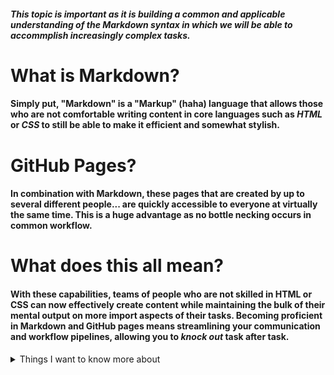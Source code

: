 
#### *This topic is important as it is building a common and applicable understanding of the Markdown syntax in which we will be able to accommplish increasingly complex tasks.*


# What is Markdown?

#### Simply put, "Markdown" is a "Markup" (haha) language that allows those who are not comfortable writing content in core languages such as *HTML* or *CSS* to still be able to make it efficient and somewhat stylish. 


# GitHub Pages?

#### In combination with Markdown, these pages that are created by up to several different people... are quickly accessible to everyone at virtually the same time. This is a huge advantage as no bottle necking occurs in common workflow.

# What does this all mean?

#### With these capabilities, teams of people who are not skilled in HTML or CSS can now effectively create content while maintaining the bulk of their mental output on more import aspects of their tasks. Becoming proficient in Markdown and GitHub pages means streamlining your communication and workflow pipelines, allowing you to *knock out* task after task.


<details>
<summary>Things I want to know more about</summary>
<br>  

Begin writing here...
  
</details>

